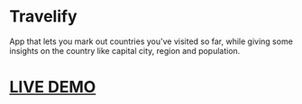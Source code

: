 # Travelify

App that lets you mark out countries you've visited so far, while giving some insights on the country like capital city, region and population.

# [LIVE DEMO](https://travelify.netlify.app/)
